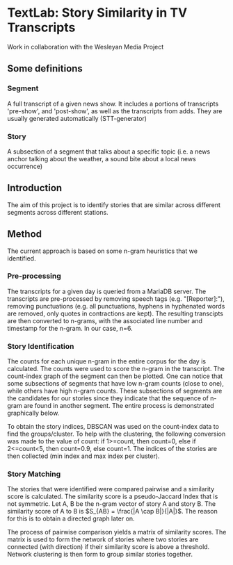 # TextLab: Story Similarity in TV Transcripts
Work in collaboration with the Wesleyan Media Project

## Some definitions
### Segment
A full transcript of a given news show. It includes a portions of transcripts 'pre-show', and 'post-show', as well as the transcripts from adds. They are usually generated automatically (STT-generator)

### Story 
A subsection of a segment that talks about a specific topic (i.e. a news anchor talking about the weather, a sound bite about a local news occurrence)

## Introduction
The aim of this project is to identify stories that are similar across different segments across different stations. 

## Method
The current approach is based on some n-gram heuristics that we identified.

### Pre-processing 
The transcripts for a given day is queried from a MariaDB server. The transcripts are pre-processed by removing speech tags (e.g. "[Reporter]:"), removing punctuations (e.g. all punctuations, hyphens in hyphenated words are removed, only quotes in contractions are kept). The resulting transcipts are then converted to n-grams, with the associated line number and timestamp for the n-gram. In our case, n=6.

### Story Identification
The counts for each unique n-gram in the entire corpus for the day is calculated. The counts were used to score the n-gram in the transcript. The count-index graph of the segment can then be plotted. One can notice that some subsections of segments that have low n-gram counts (close to one), while others have high n-gram counts. These subsections of segments are the candidates for our stories since they indicate that the sequence of n-gram are found in another segment. The entire process is demonstrated graphically below.

To obtain the story indices, DBSCAN was used on the count-index data to find the groups/cluster. To help with the clustering, the following conversion was made to the value of count: if 1>=count, then count=0, else if 2<=count<5, then count=0.9, else count=1. The indices of the stories are then collected (min index and max index per cluster).

### Story Matching
The stories that were identified were compared pairwise and a similarity score is calculated. The similarity score is a pseudo-Jaccard Index that is not symmetric. Let A, B be the n-gram vector of story A and story B. The similarity score of A to B is $S_{AB} = \frac{|A \cap B|}{|A|}$. The reason for this is to obtain a directed graph later on.

The process of pairwise comparison yields a matrix of similarity scores. The matrix is used to form the network of stories where two stories are connected (with direction) if their similarity score is above a threshold. Network clustering is then form to group similar stories together.
